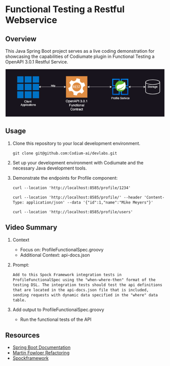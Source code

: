 # Functional Testing a Restful Webservice

## Overview

This Java Spring Boot project serves as a live coding demonstration for showcasing the capabilities of Codiumate
plugin in Functional Testing a OpenAPI 3.0.1 Restful Service.

![Diagram of Profile Service](functional-testing.png)

## Usage

1. Clone this repository to your local development environment.

   ```shell
   git clone git@github.com:Codium-ai/devlabs.git
   ```

2. Set up your development environment with Codiumate and the necessary Java development tools.
3. Demonstrate the endpoints for Profile component:
      ``` 
      curl --location 'http://localhost:8585/profile/1234' 
      ```
      ``` 
      curl --location 'http://localhost:8585/profile/' --header 'Content-Type: application/json' --data '{"id":1,"name":"Mike Meyers"}' 
      ```
      ``` 
      curl --location 'http://localhost:8585/profile/users' 
      ```
## Video Summary
1. Context
   - Focus on: ProfileFunctionalSpec.groovy
   - Additional Context: api-docs.json
   
2. Prompt:
   ```
   Add to this Spock Framework integration tests in ProfileFunctionalSpec using the "when-where-then" format of the testing DSL. The integration tests should test the api definitions that are located in the api-docs.json file that is included, sending requests with dynamic data specified in the "where" data table.
   ```
3. Add output to ProfileFunctionalSpec.groovy
   - Run the functional tests of the API

## Resources
- [Spring Boot Documentation](https://spring.io/projects/spring-boot)
- [Martin Fowloer Refactoring](https://refactoring.com)
- [Spockframework](https://spockframework.org)


